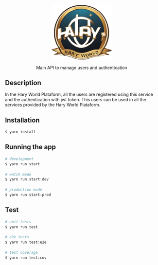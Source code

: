 <p align="center">
 <img src="../../assets/logo.png" width="200" alt="Hary World Logo" />
</p>

  <p align="center">Main API to manage users and authentication</p>
    <p align="center">

## Description

In the Hary World Plataform, all the users are registered using this service and the authentication with jwt token. This users can be used in all the services provided by the Hary World Plataform.

## Installation

```bash
$ yarn install
```

## Running the app

```bash
# development
$ yarn run start

# watch mode
$ yarn run start:dev

# production mode
$ yarn run start:prod
```

## Test

```bash
# unit tests
$ yarn run test

# e2e tests
$ yarn run test:e2e

# test coverage
$ yarn run test:cov
```
